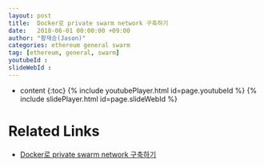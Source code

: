 ```yaml
---
layout: post
title:  Docker로 private swarm network 구축하기
date:   2018-06-01 00:00:00 +09:00
author: "황재승(Jason)"
categories: ethereum general swarm
tag: [ethereum, general, swarm]
youtubeId :
slideWebId :
---
```

* content
{:toc}
{% include youtubePlayer.html id=page.youtubeId %}
{% include slidePlayer.html id=page.slideWebId %}

# Related Links
- [Docker로 private swarm network 구축하기](https://medium.com/onther-tech/docker%EB%A1%9C-private-swarm-network-%EA%B5%AC%EC%B6%95%ED%95%98%EA%B8%B0-e6e674bf4794)
